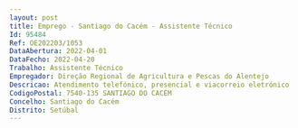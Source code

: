 ```yaml
--- 
layout: post
title: Emprego - Santiago do Cacém - Assistente Técnico
Id: 95484
Ref: OE202203/1053
DataAbertura: 2022-04-01
DataFecho: 2022-04-20
Trabalho: Assistente Técnico
Empregador: Direção Regional de Agricultura e Pescas do Alentejo
Descricao: Atendimento telefónico, presencial e viacorreio eletrónico  esclarecimentos sobre as ajudas no âmbito dos programas comunitários  Receção, verificação,carregamento e alteração de Identificação do Beneficiário  Emissão e receção diária de correspondência nosistema de gestão documental GFIDOC  Apoio administrativo aos técnicos  apoio administrativo ao ServiçoRegional do Alentejo Litoral  Informatização de faturação (GFIDOC e GERFIP), homebanking, depósitos CGD arquivo geral  apoio logístico ao subsídio de gasóleo, REAP (Regime de Exercício de Atividade Pecuária) e livrosde pesca.
CodigoPostal: 7540-135 SANTIAGO DO CACÉM
Concelho: Santiago do Cacém
Distrito: Setúbal
--- 
```

